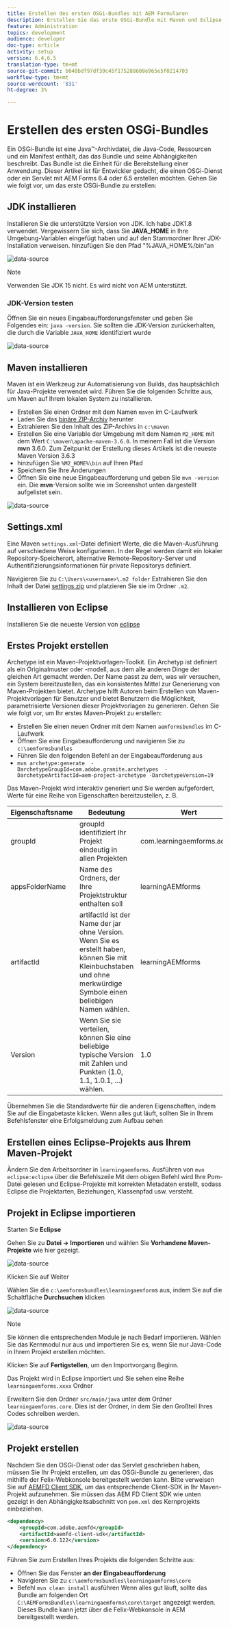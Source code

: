 ```yaml
---
title: Erstellen des ersten OSGi-Bundles mit AEM Formularen
description: Erstellen Sie das erste OSGi-Bundle mit Maven und Eclipse
feature: Administration
topics: development
audience: developer
doc-type: article
activity: setup
version: 6.4,6.5
translation-type: tm+mt
source-git-commit: b040bdf97df39c45f175288608e965e5f0214703
workflow-type: tm+mt
source-wordcount: '831'
ht-degree: 3%

---
```



# Erstellen des ersten OSGi-Bundles

Ein OSGi-Bundle ist eine Java™-Archivdatei, die Java-Code, Ressourcen und ein Manifest enthält, das das Bundle und seine Abhängigkeiten beschreibt. Das Bundle ist die Einheit für die Bereitstellung einer Anwendung. Dieser Artikel ist für Entwickler gedacht, die einen OSGi-Dienst oder ein Servlet mit AEM Forms 6.4 oder 6.5 erstellen möchten. Gehen Sie wie folgt vor, um das erste OSGi-Bundle zu erstellen:


## JDK installieren

Installieren Sie die unterstützte Version von JDK. Ich habe JDK1.8 verwendet. Vergewissern Sie sich, dass Sie **JAVA_HOME** in Ihre Umgebung-Variablen eingefügt haben und auf den Stammordner Ihrer JDK-Installation verweisen.
hinzufügen Sie den Pfad &quot;%JAVA_HOME%/bin&quot;an

![data-source](assets/java-home.JPG)

>[!NOTE]
> Verwenden Sie JDK 15 nicht. Es wird nicht von AEM unterstützt.

### JDK-Version testen

Öffnen Sie ein neues Eingabeaufforderungsfenster und geben Sie Folgendes ein: `java -version`. Sie sollten die JDK-Version zurückerhalten, die durch die Variable `JAVA_HOME` identifiziert wurde

![data-source](assets/java-version.JPG)

## Maven installieren

Maven ist ein Werkzeug zur Automatisierung von Builds, das hauptsächlich für Java-Projekte verwendet wird. Führen Sie die folgenden Schritte aus, um Maven auf Ihrem lokalen System zu installieren.

* Erstellen Sie einen Ordner mit dem Namen `maven` im C-Laufwerk
* Laden Sie das [binäre ZIP-Archiv](http://maven.apache.org/download.cgi) herunter
* Extrahieren Sie den Inhalt des ZIP-Archivs in `c:\maven`
* Erstellen Sie eine Variable der Umgebung mit dem Namen `M2_HOME` mit dem Wert `C:\maven\apache-maven-3.6.0`. In meinem Fall ist die Version **mvn** 3.6.0. Zum Zeitpunkt der Erstellung dieses Artikels ist die neueste Maven Version 3.6.3
* hinzufügen Sie `%M2_HOME%\bin` auf Ihren Pfad
* Speichern Sie Ihre Änderungen
* Öffnen Sie eine neue Eingabeaufforderung und geben Sie `mvn -version` ein. Die **mvn**-Version sollte wie im Screenshot unten dargestellt aufgelistet sein.

![data-source](assets/mvn-version.JPG)

## Settings.xml

Eine Maven `settings.xml`-Datei definiert Werte, die die Maven-Ausführung auf verschiedene Weise konfigurieren. In der Regel werden damit ein lokaler Repository-Speicherort, alternative Remote-Repository-Server und Authentifizierungsinformationen für private Repositorys definiert.

Navigieren Sie zu `C:\Users\<username>\.m2 folder`
Extrahieren Sie den Inhalt der Datei [settings.zip](assets/settings.zip) und platzieren Sie sie im Ordner `.m2`.

## Installieren von Eclipse

Installieren Sie die neueste Version von [eclipse](https://www.eclipse.org/downloads/)

## Erstes Projekt erstellen

Archetype ist ein Maven-Projektvorlagen-Toolkit. Ein Archetyp ist definiert als ein Originalmuster oder -modell, aus dem alle anderen Dinge der gleichen Art gemacht werden. Der Name passt zu dem, was wir versuchen, ein System bereitzustellen, das ein konsistentes Mittel zur Generierung von Maven-Projekten bietet. Archetype hilft Autoren beim Erstellen von Maven-Projektvorlagen für Benutzer und bietet Benutzern die Möglichkeit, parametrisierte Versionen dieser Projektvorlagen zu generieren.
Gehen Sie wie folgt vor, um Ihr erstes Maven-Projekt zu erstellen:

* Erstellen Sie einen neuen Ordner mit dem Namen `aemformsbundles` im C-Laufwerk
* Öffnen Sie eine Eingabeaufforderung und navigieren Sie zu `c:\aemformsbundles`
* Führen Sie den folgenden Befehl an der Eingabeaufforderung aus
* `mvn archetype:generate  -DarchetypeGroupId=com.adobe.granite.archetypes  -DarchetypeArtifactId=aem-project-archetype -DarchetypeVersion=19`

Das Maven-Projekt wird interaktiv generiert und Sie werden aufgefordert, Werte für eine Reihe von Eigenschaften bereitzustellen, z. B.

| Eigenschaftsname | Bedeutung | Wert |
------------------------|---------------------------------------|---------------------
| groupId | groupId identifiziert Ihr Projekt eindeutig in allen Projekten | com.learningaemforms.adobe |
| appsFolderName | Name des Ordners, der Ihre Projektstruktur enthalten soll | learningAEMforms |
| artifactId | artifactId ist der Name der jar ohne Version. Wenn Sie es erstellt haben, können Sie mit Kleinbuchstaben und ohne merkwürdige Symbole einen beliebigen Namen wählen. | learningAEMforms |
| Version | Wenn Sie sie verteilen, können Sie eine beliebige typische Version mit Zahlen und Punkten (1.0, 1.1, 1.0.1, ...) wählen. | 1.0 |

Übernehmen Sie die Standardwerte für die anderen Eigenschaften, indem Sie auf die Eingabetaste klicken.
Wenn alles gut läuft, sollten Sie in Ihrem Befehlsfenster eine Erfolgsmeldung zum Aufbau sehen

## Erstellen eines Eclipse-Projekts aus Ihrem Maven-Projekt

Ändern Sie den Arbeitsordner in `learningaemforms`.
Ausführen von `mvn eclipse:eclipse` über die Befehlszeile
Mit dem obigen Befehl wird Ihre Pom-Datei gelesen und Eclipse-Projekte mit korrekten Metadaten erstellt, sodass Eclipse die Projektarten, Beziehungen, Klassenpfad usw. versteht.

## Projekt in Eclipse importieren

Starten Sie **Eclipse**

Gehen Sie zu **Datei -> Importieren** und wählen Sie **Vorhandene Maven-Projekte** wie hier gezeigt.

![data-source](assets/import-mvn-project.JPG)

Klicken Sie auf Weiter

Wählen Sie die `c:\aemformsbundles\learningaemform`s aus, indem Sie auf die Schaltfläche **Durchsuchen** klicken

![data-source](assets/select-mvn-project.JPG)

>[!NOTE]
>Sie können die entsprechenden Module je nach Bedarf importieren. Wählen Sie das Kernmodul nur aus und importieren Sie es, wenn Sie nur Java-Code in Ihrem Projekt erstellen möchten.

Klicken Sie auf **Fertigstellen**, um den Importvorgang Beginn.

Das Projekt wird in Eclipse importiert und Sie sehen eine Reihe `learningaemforms.xxxx` Ordner

Erweitern Sie den Ordner `src/main/java` unter dem Ordner `learningaemforms.core`. Dies ist der Ordner, in dem Sie den Großteil Ihres Codes schreiben werden.

![data-source](assets/learning-core.JPG)

## Projekt erstellen

Nachdem Sie den OSGi-Dienst oder das Servlet geschrieben haben, müssen Sie Ihr Projekt erstellen, um das OSGi-Bundle zu generieren, das mithilfe der Felix-Webkonsole bereitgestellt werden kann. Bitte verweisen Sie auf [AEMFD Client SDK](https://repo.adobe.com/nexus/content/repositories/public/com/adobe/aemfd/aemfd-client-sdk/), um das entsprechende Client-SDK in Ihr Maven-Projekt aufzunehmen. Sie müssen das AEM FD Client SDK wie unten gezeigt in den Abhängigkeitsabschnitt von `pom.xml` des Kernprojekts einbeziehen.

```xml
<dependency>
    <groupId>com.adobe.aemfd</groupId>
    <artifactId>aemfd-client-sdk</artifactId>
    <version>6.0.122</version>
</dependency>
```

Führen Sie zum Erstellen Ihres Projekts die folgenden Schritte aus:

* Öffnen Sie das Fenster **an der Eingabeaufforderung**
* Navigieren Sie zu `c:\aemformsbundles\learningaemforms\core`
* Befehl `mvn clean install` ausführen
Wenn alles gut läuft, sollte das Bundle am folgenden Ort `C:\AEMFormsBundles\learningaemforms\core\target` angezeigt werden. Dieses Bundle kann jetzt über die Felix-Webkonsole in AEM bereitgestellt werden.

